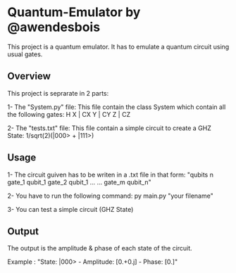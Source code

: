 # Quantum-Emulator by @awendesbois

This project is a quantum emulator. It has to emulate a quantum circuit using usual gates.  

## Overview

This project is seprarate in 2 parts:

1- The "System.py" file:
This file contain the class System which contain all the following gates:
        H
        X  |  CX
        Y  |  CY
        Z  |  CZ

2- The "tests.txt" file:
This file contain a simple circuit to create a GHZ State: 
        1/sqrt(2)(|000> + |111>)

## Usage
1- The circuit guiven has to be writen in a .txt file in that form:
        "qubits n
        gate_1 qubit_1
        gate_2 qubit_1
        ... ...
        gate_m qubit_n"

2- You have to run the following command: 
        py main.py "your filename"

3- You can test a simple circuit (GHZ State)

## Output
The output is the amplitude & phase of each state of the circuit.

Example : "State: |000> - Amplitude: [0.+0.j] - Phase: [0.]"